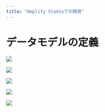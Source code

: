 ```yaml
---
title: "Amplify Studioでの開発"
---
```


# データモデルの定義

![](https://storage.googleapis.com/zenn-user-upload/5f00eab60003-20220208.png)

![](https://storage.googleapis.com/zenn-user-upload/a1e33c3d03f4-20220208.png)

![](https://storage.googleapis.com/zenn-user-upload/4deadd7f434f-20220208.png)

![](https://storage.googleapis.com/zenn-user-upload/c11eece8c114-20220208.png)

![](https://storage.googleapis.com/zenn-user-upload/0dce4a49f30b-20220208.png)
